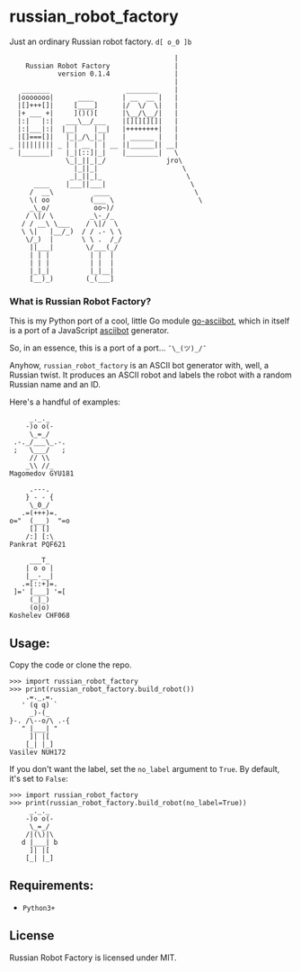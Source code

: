 # russian_robot_factory
Just an ordinary Russian robot factory. `d[ o_0 ]b`

~~~~
                                         |
    Russian Robot Factory                |
            version 0.1.4                |
                                         |
   _______                   ________    |
  |ooooooo|      ____       | __  __ |   |
  |[]+++[]|     [____]      |/  \/  \|   |
  |+ ___ +|     ]()()[      |\__/\__/|   |
  |:|   |:|   ___\__/___    |[][][][]|   |
  |:|___|:|  |__|    |__|   |++++++++|   |
  |[]===[]|   |_|_/\_|_|    | ______ |   |
_ ||||||||| _ | | __ | | __ ||______|| __|
  |_______|   |_|[::]|_|    |________|   \
              \_|_||_|_/               jro\
                |_||_|                     \
               _|_||_|_                     \
      ____    |___||___|                     \
     /  __\          ____                     \
     \( oo          (___ \                     \
     _\_o/           oo~)/
    / \|/ \         _\-_/_
   / / __\ \___    / \|/  \
   \ \|   |__/_)  / / .- \ \
    \/_)  |       \ \ .  /_/
     ||___|        \/___(_/
     | | |          | |  |
     | | |          | |  |
     |_|_|          |_|__|
     [__)_)        (_(___]
~~~~
### What is Russian Robot Factory?

This is my Python port of a cool, little Go module 
[go-asciibot](https://github.com/mattes/go-asciibot), which in itself is a port
of a JavaScript [asciibot](https://github.com/walsh9/asciibots) generator.

So, in an essence, this is a port of a port... `¯\_(ツ)_/¯`

Anyhow, `russian_robot_factory` is an ASCII bot generator with, well,
a Russian twist. It produces an ASCII robot and labels the robot with a random
Russian name and an ID.

Here's a handful of examples:
```
     _._._     
    -)o o(-    
     \_=_/     
 .-._/___\_.-. 
 ;   \___/   ; 
     // \\     
    _\\ //_    
Magomedov GYU181
```
```
     .---.     
    } - - {    
     \_0_/     
   .=(+++)=.   
o="  (___)  "=o
     [] []     
    /:] [:\    
Pankrat PQF621
```

```
     ___T_     
    | o o |    
    |__-__|    
   .=[::+]=.   
 ]=' [___] '=[ 
     (_|_)     
     (o|o)     
Koshelev CHF068
```

## Usage:

Copy the code or clone the repo.

```
>>> import russian_robot_factory
>>> print(russian_robot_factory.build_robot())
    .=._,=.    
   ' (q q) `   
     _)-(_     
}-. /\--o/\ .-{
   " |___| "   
     ]| |[     
    [_| |_]    
Vasilev NUH172
```

If you don't want the label, set the `no_label` argument to `True`. By default,
it's set to `False`:
```
>>> import russian_robot_factory
>>> print(russian_robot_factory.build_robot(no_label=True))
     _._._     
    -)o o(-    
     \_=_/     
    /|(\)|\    
   d |___| b   
     ]| |[     
    [_| |_]    
```
## Requirements:

- `Python3+`

## License

Russian Robot Factory is licensed under MIT.